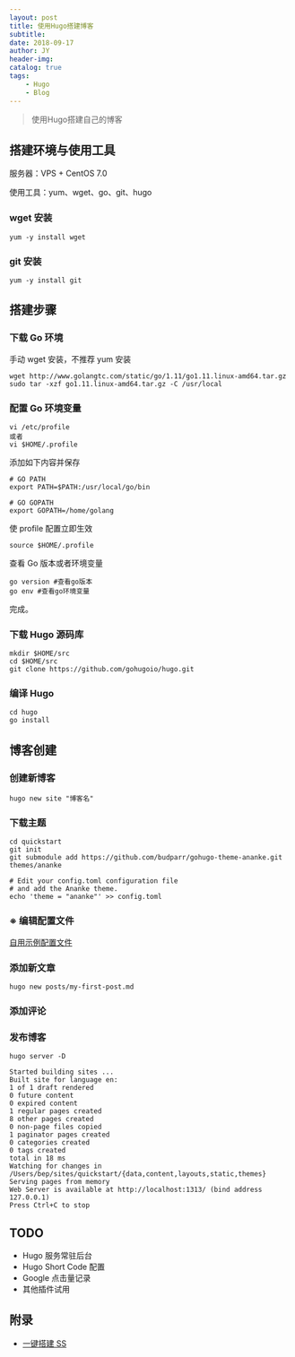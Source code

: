 ```yaml
---
layout: post
title: 使用Hugo搭建博客
subtitle: 
date: 2018-09-17
author: JY
header-img: 
catalog: true
tags: 
    - Hugo
    - Blog
---
```


> 使用Hugo搭建自己的博客


## 搭建环境与使用工具

服务器：VPS + CentOS 7.0

使用工具：yum、wget、go、git、hugo

### wget 安装

```shell
yum -y install wget
```

### git 安装

```shell
yum -y install git
```

## 搭建步骤

### 下载 Go 环境

手动 wget 安装，不推荐 yum 安装

```shell
wget http://www.golangtc.com/static/go/1.11/go1.11.linux-amd64.tar.gz
sudo tar -xzf go1.11.linux-amd64.tar.gz -C /usr/local
```

### 配置 Go 环境变量

```shell
vi /etc/profile
或者
vi $HOME/.profile
```

添加如下内容并保存

```shell
# GO PATH
export PATH=$PATH:/usr/local/go/bin

# GO GOPATH
export GOPATH=/home/golang
```

使 profile 配置立即生效

```shell
source $HOME/.profile
```

查看 Go 版本或者环境变量

```shell
go version #查看go版本
go env #查看go环境变量
```

完成。

### 下载 Hugo 源码库

```shell
mkdir $HOME/src
cd $HOME/src
git clone https://github.com/gohugoio/hugo.git
```

### 编译 Hugo

```shell
cd hugo
go install
```

## 博客创建

### 创建新博客

```shell
hugo new site "博客名"
```

### 下载主题

```shell
cd quickstart
git init
git submodule add https://github.com/budparr/gohugo-theme-ananke.git themes/ananke

# Edit your config.toml configuration file
# and add the Ananke theme.
echo 'theme = "ananke"' >> config.toml
```

### ※ 编辑配置文件

[自用示例配置文件](https://github.com/CoderTaoX/Blog/blob/master/config.toml)

### 添加新文章

```shell
hugo new posts/my-first-post.md
```

### 添加评论

### 发布博客

```shell
hugo server -D

Started building sites ...
Built site for language en:
1 of 1 draft rendered
0 future content
0 expired content
1 regular pages created
8 other pages created
0 non-page files copied
1 paginator pages created
0 categories created
0 tags created
total in 18 ms
Watching for changes in /Users/bep/sites/quickstart/{data,content,layouts,static,themes}
Serving pages from memory
Web Server is available at http://localhost:1313/ (bind address 127.0.0.1)
Press Ctrl+C to stop
```

## TODO

- Hugo 服务常驻后台
- Hugo Short Code 配置
- Google 点击量记录
- 其他插件试用

## 附录

- [一键搭建 SS](https://teddysun.com/486.html)
